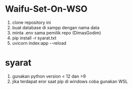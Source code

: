 # Waifu-Set-On-WSO

1. clone repository ini
2. buat database di xampp dengan nama data
3. minta .env sama pemilik repo (DimasGodim)
4. pip install -r syarat.txt
5. uvicorn index:app --reload

#  syarat
1. gunakan python version < 12 dan >9
2. jika terdapat eror saat pip di windows coba gunakan WSL
